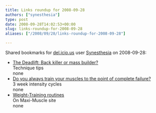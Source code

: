 ```yaml
---
title: Links roundup for 2008-09-28
authors: ["synesthesia"]
type: post
date: 2008-09-28T14:02:53+00:00
slug: links-roundup-for-2008-09-28 
aliases: ["/2008/09/28/links-roundup-for-2008-09-28"]

---
```

Shared bookmarks for [del.icio.us][1] user [Synesthesia][2] on 2008-09-28:

  * [The Deadlift: Back killer or mass builder?][3]  
    Technique tips  
    none
  * [Do you always train your muscles to the point of complete failure?][4]  
    3 week intensity cycles  
    none
  * [Weight-Training routines][5]  
    On Maxi-Muscle site  
    none

 [1]: https://del.icio.us/
 [2]: https://del.icio.us/synesthesia
 [3]: https://www.maximuscle.com/trainingtips/thedeadlift.html
 [4]: https://www.maximuscle.com/trainingtips/traintofailure.html
 [5]: https://www.maximuscle.com/toolsanddownloads/trainingroutines.html